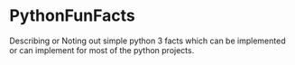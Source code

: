 # PythonFunFacts
Describing or Noting out simple python 3 facts which can be implemented or can implement for most of the python projects.
